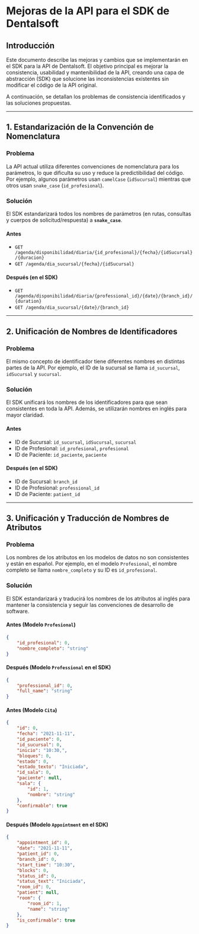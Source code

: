 # Mejoras de la API para el SDK de Dentalsoft

## Introducción

Este documento describe las mejoras y cambios que se implementarán en el SDK para la API de Dentalsoft. El objetivo principal es mejorar la consistencia, usabilidad y mantenibilidad de la API, creando una capa de abstracción (SDK) que solucione las inconsistencias existentes sin modificar el código de la API original.

A continuación, se detallan los problemas de consistencia identificados y las soluciones propuestas.

---

## 1. Estandarización de la Convención de Nomenclatura

### Problema

La API actual utiliza diferentes convenciones de nomenclatura para los parámetros, lo que dificulta su uso y reduce la predictibilidad del código. Por ejemplo, algunos parámetros usan `camelCase` (`idSucursal`) mientras que otros usan `snake_case` (`id_profesional`).

### Solución

El SDK estandarizará todos los nombres de parámetros (en rutas, consultas y cuerpos de solicitud/respuesta) a **`snake_case`**.

#### Antes

- `GET /agenda/disponibilidad/diaria/{id_profesional}/{fecha}/{idSucursal}/{duracion}`
- `GET /agenda/dia_sucursal/{fecha}/{idSucursal}`

#### Después (en el SDK)

- `GET /agenda/disponibilidad/diaria/{professional_id}/{date}/{branch_id}/{duration}`
- `GET /agenda/dia_sucursal/{date}/{branch_id}`

---

## 2. Unificación de Nombres de Identificadores

### Problema

El mismo concepto de identificador tiene diferentes nombres en distintas partes de la API. Por ejemplo, el ID de la sucursal se llama `id_sucursal`, `idSucursal` y `sucursal`.

### Solución

El SDK unificará los nombres de los identificadores para que sean consistentes en toda la API. Además, se utilizarán nombres en inglés para mayor claridad.

#### Antes

- ID de Sucursal: `id_sucursal`, `idSucursal`, `sucursal`
- ID de Profesional: `id_profesional`, `profesional`
- ID de Paciente: `id_paciente`, `paciente`

#### Después (en el SDK)

- ID de Sucursal: `branch_id`
- ID de Profesional: `professional_id`
- ID de Paciente: `patient_id`

---

## 3. Unificación y Traducción de Nombres de Atributos

### Problema

Los nombres de los atributos en los modelos de datos no son consistentes y están en español. Por ejemplo, en el modelo `Profesional`, el nombre completo se llama `nombre_completo` y su ID es `id_profesional`.

### Solución

El SDK estandarizará y traducirá los nombres de los atributos al inglés para mantener la consistencia y seguir las convenciones de desarrollo de software.

#### Antes (Modelo `Profesional`)

```json
{
	"id_profesional": 0,
	"nombre_completo": "string"
}
```

#### Después (Modelo `Professional` en el SDK)

```json
{
	"professional_id": 0,
	"full_name": "string"
}
```

#### Antes (Modelo `Cita`)

```json
{
	"id": 0,
	"fecha": "2021-11-11",
	"id_paciente": 0,
	"id_sucursal": 0,
	"inicio": "10:30,",
	"bloques": 0,
	"estado": 0,
	"estado_texto": "Iniciada",
	"id_sala": 0,
	"paciente": null,
	"sala": {
		"id": 1,
		"nombre": "string"
	},
	"confirmable": true
}
```

#### Después (Modelo `Appointment` en el SDK)

```json
{
	"appointment_id": 0,
	"date": "2021-11-11",
	"patient_id": 0,
	"branch_id": 0,
	"start_time": "10:30",
	"blocks": 0,
	"status_id": 0,
	"status_text": "Iniciada",
	"room_id": 0,
	"patient": null,
	"room": {
		"room_id": 1,
		"name": "string"
	},
	"is_confirmable": true
}
```
